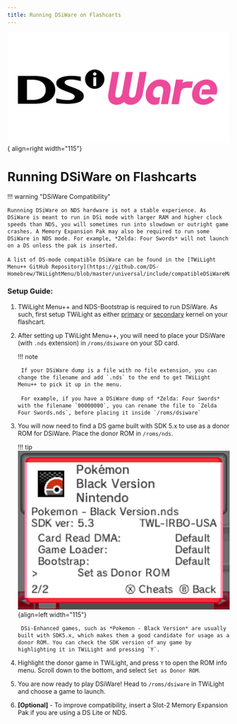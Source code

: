 ```yaml
---
title: Running DSiWare on Flashcarts
---
```


![DSiWare](../images/dsiware.png){ align=right width="115"}
# Running DSiWare on Flashcarts

!!! warning "DSiWare Compatibility"

    Runnning DSiWare on NDS hardware is not a stable experience. As DSiWare is meant to run in DSi mode with larger RAM and higher clock speeds than NDS, you will sometimes run into slowdown or outright game crashes. A Memory Expansion Pak may also be required to run some DSiWare in NDS mode. For example, *Zelda: Four Swords* will not launch on a DS unless the pak is inserted.

    A list of DS-mode compatible DSiWare can be found in the [TWiLight Menu++ GitHub Repository](https://github.com/DS-Homebrew/TWiLightMenu/blob/master/universal/include/compatibleDSiWareMap.h).

### Setup Guide:

1. TWiLight Menu++ and NDS-Bootstrap is required to run DSiWare. As such, first setup TWiLight as either [primary](twilight.md) or [secondary](twilight-dualboot.md) kernel on your flashcart.

1. After setting up TWiLight Menu++, you will need to place your DSiWare (with `.nds` extension) in `/roms/dsiware` on your SD card.

    !!! note

        If your DSiWare dump is a file with no file extension, you can change the filename and add `.nds` to the end to get TWiLight Menu++ to pick it up in the menu.

        For example, if you have a DSiWare dump of *Zelda: Four Swords* with the filename `00000000`, you can rename the file to `Zelda Four Swords.nds`, before placing it inside `/roms/dsiware`

1. You will now need to find a DS game built with SDK 5.x to use as a donor ROM for DSiWare. Place the donor ROM in `/roms/nds`.

    !!! tip
        ![SDK5](../images/donor_info.png){align=left width="115"}

        DSi-Enhanced games, such as *Pokemon - Black Version* are usually built with SDK5.x, which makes them a good candidate for usage as a donor ROM. You can check the SDK version of any game by highlighting it in TWiLight and pressing `Y`.

1. Highlight the donor game in TWiLight, and press `Y` to open the ROM info menu. Scroll down to the bottom, and select `Set as Donor ROM`.

1. You are now ready to play DSiWare! Head to `/roms/dsiware` in TWiLight and choose a game to launch.

1. **[Optional]** - To improve compatibility, insert a Slot-2 Memory Expansion Pak if you are using a DS Lite or NDS.